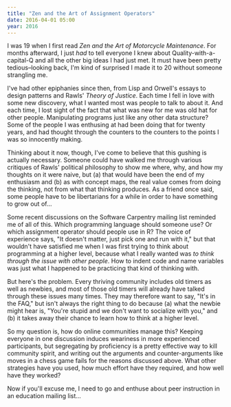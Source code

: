 ```yaml
---
title: "Zen and the Art of Assignment Operators"
date: 2016-04-01 05:00
year: 2016
---
```

<p>
  I was 19 when I first read <em>Zen and the Art of Motorcycle Maintenance</em>.
  For months afterward,
  I just <em>had</em> to tell everyone I knew about Quality-with-a-capital-Q
  and all the other big ideas I had just met.
  It must have been pretty tedious–looking back,
  I'm kind of surprised I made it to 20 without someone strangling me.
</p>
<p>
  I've had other epiphanies since then,
  from Lisp and Orwell's essays
  to design patterns and Rawls' <em>Theory of Justice</em>.
  Each time I fell in love with some new discovery,
  what I wanted most was people to talk to about it.
  And each time,
  I lost sight of the fact that what was new for me was old hat for other people.
  Manipulating programs just like any other data structure?
  Some of the people I was enthusing at had been doing that for twenty years,
  and had thought through the counters to the counters to the points I was so innocently making.
</p>
<p>
  Thinking about it now, though,
  I've come to believe that this gushing is actually necessary.
  Someone could have walked me through various critiques of Rawls' political philosophy
  to show me where, why, and how my thoughts on it were naive,
  but (a) that would have been the end of my enthusiasm
  and (b) as with concept maps,
  the real value comes from doing the thinking,
  not from what that thinking produces.
  As a friend once said,
  some people have to be libertarians for a while
  in order to have something to grow out of...
</p>
<p>
  Some recent discussions on the Software Carpentry mailing list reminded me of all of this.
  Which programming language should someone use?
  Or which assignment operator should people use in R?
  The voice of experience says, "It doesn't matter, just pick one and run with it,"
  but that wouldn't have satisfied me when I was first trying to think about programming at a higher level,
  because what I really wanted was <em>to think through the issue with other people</em>.
  How to indent code and name variables was just what I happened to be practicing that kind of thinking with.
</p>
<p>
  But here's the problem.
  Every thriving community includes old timers as well as newbies,
  and most of those old timers will already have talked through these issues many times.
  They may therefore want to say, "It's in the FAQ,"
  but isn't always the right thing to do
  because (a) what the newbie might hear is, "You're stupid and we don't want to socialize with you,"
  and (b) it takes away their chance to learn how to think at a higher level.
</p>
<p>
  So my question is, how do online communities manage this?
  Keeping everyone in one discussion induces weariness in more experienced participants,
  but segregating by proficiency is a pretty effective way to kill community spirit,
  and writing out the arguments and counter-arguments like moves in a chess game fails for the reasons discussed above.
  What other strategies have you used,
  how much effort have they required,
  and how well have they worked?
</p>
<p>
  Now if you'll excuse me,
  I need to go and enthuse about peer instruction in an education mailing list...
</p>
